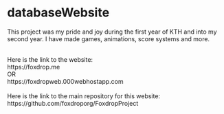 # databaseWebsite
This project was my pride and joy during the first year of KTH and into my second year. I have made games, animations, score systems and more. 

<br>
Here is the link to the website: <br>
https://foxdrop.me
<br>OR<br>
https://foxdropweb.000webhostapp.com
<br>
<br>
Here is the link to the main repository for this website:<br>
https://github.com/foxdroporg/FoxdropProject
